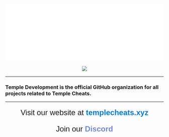 <p align="center">
<img src="images/logo.png">
</p>
<p align="center">
<a href="https://discord.gg/j6hTUB5GBx" style="text-decoration: none;">
    <img src="https://img.shields.io/badge/Discord-7289DA?style=for-the-badge&logo=discord&logoColor=white">
</a>
</p>

---
### Temple Development is the official GitHub organization for all projects related to Temple Cheats.
---

<p align="center" style="font-size: 24px; font-family: Arial, sans-serif; margin-top: 20px;">
  Visit our website at <a href="http://templecheats.xyz" style="color: #007ACC; text-decoration: none; font-weight: bold;">templecheats.xyz</a>
</p>
<p align="center" style="font-size: 24px; font-family: Arial, sans-serif; margin-bottom: 20px;">
  Join our <a href="https://discord.gg/j6hTUB5GBx" style="color: #7289DA; text-decoration: none; font-weight: bold;">Discord</a>
</p>

